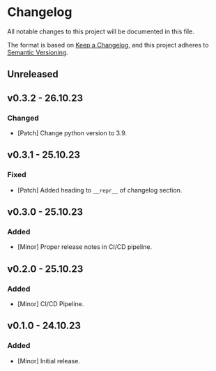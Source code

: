 # Changelog
All notable changes to this project will be documented in this file.

The format is based on [Keep a Changelog](https://keepachangelog.com/en/1.0.0/),
and this project adheres to [Semantic Versioning](https://semver.org/spec/v2.0.0.html).

## Unreleased

## v0.3.2 - 26.10.23
### Changed
- [Patch] Change python version to 3.9.

## v0.3.1 - 25.10.23
### Fixed
- [Patch] Added heading to `__repr__` of changelog section.

## v0.3.0 - 25.10.23
### Added
- [Minor] Proper release notes in CI/CD pipeline.

## v0.2.0 - 25.10.23
### Added
- [Minor] CI/CD Pipeline.

## v0.1.0 - 24.10.23
### Added
- [Minor] Initial release.
